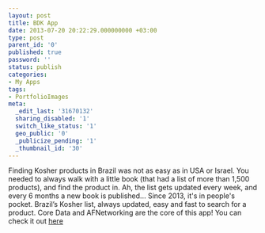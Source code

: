```yaml
---
layout: post
title: BDK App
date: 2013-07-20 20:22:29.000000000 +03:00
type: post
parent_id: '0'
published: true
password: ''
status: publish
categories:
- My Apps
tags:
- PortfolioImages
meta:
  _edit_last: '31670132'
  sharing_disabled: '1'
  switch_like_status: '1'
  geo_public: '0'
  _publicize_pending: '1'
  _thumbnail_id: '30'
---
```

Finding Kosher products in Brazil was not as easy as in USA or Israel. You needed to always walk with a little book (that had a list of more than 1,500 products), and find the product in. Ah, the list gets updated every week, and every 6 months a new book is published...
Since 2013, it's in people's pocket. Brazil’s Kosher list, always updated, easy and fast to search for a product.
Core Data and AFNetworking are the core of this app!
You can check it out [here](https://itunes.apple.com/kn/app/bdk-mobile-beit-din-kashrut/id574293928?mt=8)
